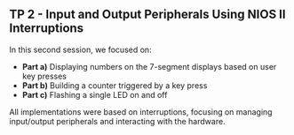 ## TP 2 - Input and Output Peripherals Using NIOS II Interruptions

In this second session, we focused on:

- **Part a)** Displaying numbers on the 7-segment displays based on user key presses
- **Part b)** Building a counter triggered by a key press
- **Part c)** Flashing a single LED on and off

All implementations were based on interruptions, focusing on managing input/output peripherals and interacting with the hardware.
